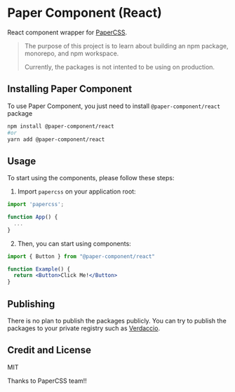# Paper Component (React)

React component wrapper for [PaperCSS](https://github.com/papercss/papercss).

> The purpose of this project is to learn about building an npm package,
> monorepo, and npm workspace.
>
> Currently, the packages is not intented to be using on production.

## Installing Paper Component

To use Paper Component, you just need to install `@paper-component/react`
package

```sh
npm install @paper-component/react
#or
yarn add @paper-component/react
```

## Usage

To start using the components, please follow these steps:

1. Import `papercss` on your application root:

```jsx
import 'papercss';

function App() {
  ...
}
```

2. Then, you can start using components:

```jsx
import { Button } from "@paper-component/react"

function Example() {
  return <Button>Click Me!</Button>
}
```

## Publishing

There is no plan to publish the packages publicly. You can try to publish the
packages to your private registry such as [Verdaccio](https://verdaccio.org/).

## Credit and License

MIT

Thanks to PaperCSS team!!
